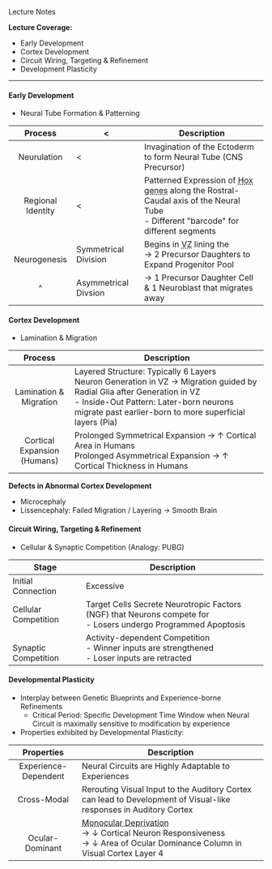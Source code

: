 Lecture Notes

**Lecture Coverage:**
- Early Development
- Cortex Development
- Circuit Wiring, Targeting & Refinement
- Development Plasticity

---
#### **Early Development**
- Neural Tube Formation & Patterning

|      Process      | <                    | Description                                                                                                                                                                        |
| :---------------: | -------------------- | ---------------------------------------------------------------------------------------------------------------------------------------------------------------------------------- |
|    Neurulation    | <                    | Invagination of the Ectoderm to form Neural Tube (CNS Precursor)                                                                                                                   |
| Regional Identity | <                    | Patterned Expression of <abbr Title="Transcription Factor genes">Hox genes</abbr> along the Rostral-Caudal axis of the Neural Tube<br>- Different "barcode" for different segments |
| <br>Neurogenesis  | Symmetrical Division | Begins in <abbr Title="Ventricular Zone">VZ</abbr> lining the <br>→ 2 Precursor Daughters to Expand Progenitor Pool                                                                |
|         ^         | Asymmetrical Divsion | → 1 Precursor Daughter Cell & 1 Neuroblast that migrates away                                                                                                                      |


#### **Cortex Development**
- Lamination & Migration

|            Process             | Description                                                                                                                                                                                                                      |
| :----------------------------: | -------------------------------------------------------------------------------------------------------------------------------------------------------------------------------------------------------------------------------- |
|   Lamination &<br>Migration    | Layered Structure: Typically 6 Layers<br>Neuron Generation in VZ → Migration guided by Radial Glia after Generation in VZ<br>- Inside-Out Pattern: Later-born neurons migrate past earlier-born to more superficial layers (Pia) |
| Cortical Expansion<br>(Humans) | Prolonged Symmetrical Expansion → ↑ Cortical Area in Humans<br>Prolonged Asymmetrical Expansion → ↑ Cortical Thickness in Humans                                                                                                 |

**Defects in Abnormal Cortex Development**
- Microcephaly
- Lissencephaly: Failed Migration / Layering → Smooth Brain


#### **Circuit Wiring, Targeting & Refinement**
- Cellular & Synaptic Competition (Analogy: PUBG)

| Stage                    | Description                                                                                                      |
| ------------------------ | ---------------------------------------------------------------------------------------------------------------- |
| Initial Connection       | Excessive                                                                                                        |
| Cellular Competition     | Target Cells Secrete Neurotropic Factors (NGF) that Neurons compete for<br>- Losers undergo Programmed Apoptosis |
| <br>Synaptic Competition | Activity-dependent Competition<br>- Winner inputs are strengthened<br>- Loser inputs are retracted               |


#### **Developmental Plasticity**
- Interplay between Genetic Blueprints and Experience-borne Refinements
	- Critical Period: Specific Development Time Window when Neural Circuit is maximally sensitive to modification by experience
- Properties exhibited by Developmental Plasticity:

|      Properties      | Description                                                                                                                                                                |
| :------------------: | -------------------------------------------------------------------------------------------------------------------------------------------------------------------------- |
| Experience-Dependent | Neural Circuits are Highly Adaptable to Experiences                                                                                                                        |
|     Cross-Modal      | Rerouting Visual Input to the Auditory Cortex can lead to Development of Visual-like responses in Auditory Cortex                                                          |
| <br>Ocular-Dominant  | <abbr Title="Loss of Vision in one eye">Monocular Deprivation</abbr><br>→ ↓ Cortical Neuron Responsiveness<br>→ ↓ Area of Ocular Dominance Column in Visual Cortex Layer 4 |
